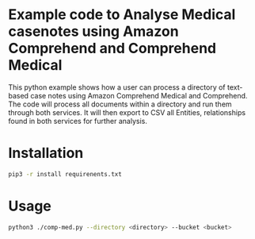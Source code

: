 # Example code to Analyse Medical casenotes using Amazon Comprehend and Comprehend Medical
This python example shows how a user can process a directory of text-based case notes using Amazon
Comprehend Medical and Comprehend. The code will process all documents within a directory and run
them through both services. It will then export to CSV all Entities, relationships found in both
services for further analysis. 

# Installation
```bash
pip3 -r install requirenents.txt
```
# Usage
```bash
python3 ./comp-med.py --directory <directory> --bucket <bucket>
```
  
